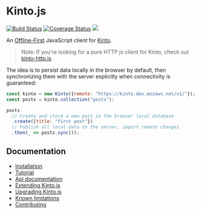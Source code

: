 # Kinto.js

[![Build Status](https://travis-ci.org/Kinto/kinto.js.svg?branch=master)](https://travis-ci.org/Kinto/kinto.js) [![Coverage Status](https://coveralls.io/repos/Kinto/kinto.js/badge.svg?branch=master&service=github)](https://coveralls.io/github/Kinto/kinto.js?branch=master) [![](https://readthedocs.org/projects/kintojs/badge/?version=latest)](http://kintojs.readthedocs.io/)

An [Offline-First](http://offlinefirst.org/) JavaScript client for [Kinto](https://kinto.readthedocs.io/).

> Note: If you're looking for a pure HTTP js client for Kinto, check out [kinto-http.js](https://github.com/Kinto/kinto-http.js).

The idea is to persist data locally in the browser by default, then synchronizing them with the server explicitly when connectivity is guaranteed:

```js
const kinto = new Kinto({remote: "https://kinto.dev.mozaws.net/v1/"});
const posts = kinto.collection("posts");

posts
  // Create and store a new post in the browser local database
  .create({title: "first post"})
  // Publish all local data to the server, import remote changes
  .then(_ => posts.sync());
```


## Documentation

- [Installation](https://kintojs.readthedocs.io/en/latest/installation/)
- [Tutorial](https://kintojs.readthedocs.io/en/latest/tutorial/)
- [Api documentation](https://kintojs.readthedocs.io/en/latest/api/)
- [Extending Kinto.js](https://kintojs.readthedocs.io/en/latest/extending/)
- [Upgrading Kinto.js](https://kintojs.readthedocs.io/en/latest/upgrading/)
- [Known limitations](https://kintojs.readthedocs.io/en/latest/limitations/)
- [Contributing](https://kintojs.readthedocs.io/en/latest/contributing/)
